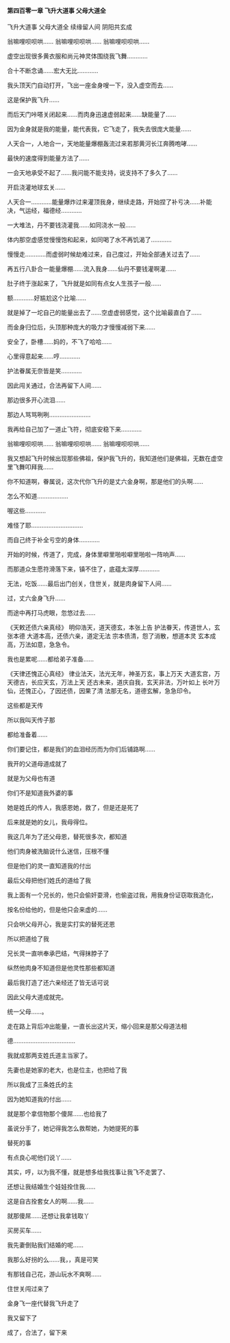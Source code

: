 #### 第四百零一章 飞升大道事 父母大道全

飞升大道事
父母大道全
续缘留人间
阴阳共玄成



翁嘛哩呗呗哄……
翁嘛哩呗呗哄……
翁嘛哩呗呗哄……

虚空出现很多黄衣服和尚元神灵体围绕我飞舞…………

合十不断念诵……宏大无比…………

我头顶天门自动打开，飞出一座金身嗖一下，没入虚空而去……

这是保护我飞升……

而后天门咔嗒关闭起来……而肉身迅速虚弱起来……缺能量了……

因为金身就是我的能量，能代表我，它飞走了，我失去很庞大能量……

人天合一，人地合一，天地能量爆棚轰流过来若那黄河长江奔腾咆哮……

最快的速度得到能量方法了……

一会天地承受不起了……我问能不能支持，说支持不了多久了……

开启浇灌地球玄关……

人天合一…………能量爆炸过来灌顶我身，继续走路，开始捏了补亏决……补能决，气运经，福德经…………

一大堆法，丹不要钱浇灌我……如同浇水一般……

体内那空虚感觉慢慢饱和起来，如同喝了水不再饥渴了…………

慢慢走…………而虚弱时候劫难过来，自己度过，开始全部通关过去了……

再五行八卦合一能量爆棚……流入我身……仙丹不要钱灌啊灌……

肚子终于涨起来了，飞升就是如同有点女人生孩子一般……

额…………好尴尬这个比喻……

就是掉了一坨自己的能量出去了……空虚虚弱感觉，这个比喻最直白了……

而金身归位后，头顶那种庞大的吸力才慢慢减弱下来……

安全了，卧槽……妈的，不飞了哈哈……

心里得意起来……哼…………

护法眷属无奈皆是笑…………

因此闯关通过，合法再留下人间……

那边很多开心流泪……

那边人骂骂咧咧……………………

我再给自己加了一道止飞符，彻底安稳下来…………


翁嘛哩呗呗哄……
翁嘛哩呗呗哄……
翁嘛哩呗呗哄……

我又想起飞升时候出现那些佛祖，保护我飞升的，我知道他们是佛祖，无数在虚空里飞舞叩拜我……

你不知道啊，眷属说，这次代你飞升的是丈六金身啊，那是他们的头啊……

怎么不知道………………

喔这些…………

难怪了耶…………………………

而自己终于补全亏空的身体…………

开始的时候，传道了，完成，身体里噼里啪啦噼里啪啦一阵响声……

而那道众生愿符滑落下来，镇不住了，底蕴太深厚…………

无法，吃饭……最后出门创关，住世关，就是肉身留下人间……

过，丈六金身飞升……

而途中再打马虎眼，忽悠过去……

《天敕还债六亲真经》
明仰浩天，道天德玄，本张上告
护法眷天，传道世人，玄张本德
大道本高，还债六亲，道定无法
宗本债清，怨了消散，想道本灵
玄本成高，万法如意，急急令。


我也是累呢……都给弟子准备……

《天律还愧正心真经》
律业法天，法光无年，神圣万玄，事上万天
大道玄宫，万天德古，长应天玄，万法上天
还古未来，道庆自我，玄天非法，万叶如上
长叶万仙，还愧正心，了因还债，因果了清
法那无名，道德玄解，急急印令。

这些都是天传

所以我叫天传子那

都给准备着……


你们要记住，都是我们的血泪经历而为你们后铺路啊……

我开的父道母道成就了

就是为父母也有道

你们不是知道我外婆的事

她是姓氏的传人，我感恩她，救了，但是还是死了

后来就是她的女儿，我母得位。

我这几年为了还父母恩，替死很多次，都知道

他们肉身被洗脑说什么迷信，压根不懂

但是他们的灵一直知道我的付出

最后父母把他们姓氏的道给了我

我上面有一个兄长的，他只会偷奸耍滑，也偷盗过我，用我身份证窃取我造化，

按名份给他的，但是他只会来虚的……

只会哄父母开心，我是实打实的替死还恩

所以把道给了我

兄长灵一直哄奉承巴结，气得抹脖子了

纵然他肉身不知道但是他灵性那些都知道

最后我打造了还六亲经还了皆无话可说

因此父母大道成就完。

统一父母……。

走在路上背后冲出能量，一直长出这片天，缩小回来是那父母道法相

德………………………………

我就成那两支姓氏道主当家了。

先妻也是她家的老大，也是位主，也把给了我

所以我成了三条姓氏的主


因为她知道我的付出……

就是那个拿信物那个傻屌……也给我了

虽说分手了，她记得我怎么救帮她，为她提死的事

替死的事

有点良心呢他们说丫……

其实，哼，以为我不懂，就是想多给我找事让我飞不走罢了、

还想让我结婚生个娃娃拴住我……

这是自古拴套女人的啊……我……

就那傻屌……还想让我拿钱取丫

买房买车……

我先妻倒贴我们结婚的呢……


我那么好拐的么……我，，真是可笑

有那钱自己花，游山玩水不爽啊……

住世关闯过来了

金身飞一座代替我飞升走了

我又留下了


成了，合法了，留下来

